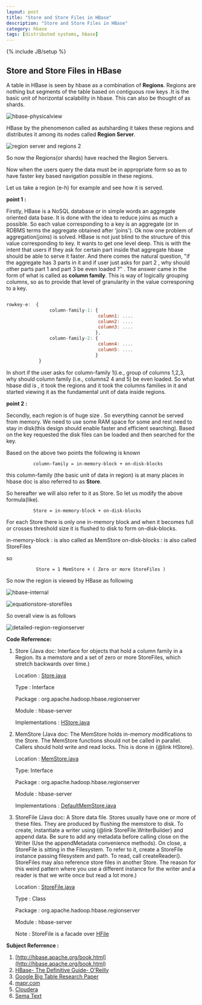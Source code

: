 ```yaml
---
layout: post
title: "Store and Store Files in HBase"
description: "Store and Store Files in HBase"
category: hbase
tags: [distributed systems, hbase]
---
```

{% include JB/setup %}

## Store and Store Files in HBase

A  table in HBase is seen by hbase as a combination of **Regions**. Regions are nothing but segments of the table 
based on contiguous row keys .It is the basic unit of horizontal scalability in hbase. 
This can also be thought of as shards.

![hbase-physicalview](https://cloud.githubusercontent.com/assets/5524260/9876535/6e80b1e8-5bd4-11e5-8b49-4f4a29400301.jpg)

HBase by the phenomenon called as autsharding it takes these regions and distributes it among its nodes called 
**Region Server**.

![region server and regions 2](https://cloud.githubusercontent.com/assets/5524260/9878258/5ebdd690-5bdf-11e5-86dc-cf8342ffeda4.jpg)

So now the Regions(or shards) have reached the Region Servers.

Now when the users query the data must be in appropriate form so as to have faster key based navigation possible
in these regions.

Let us take a region (e-h) for example and see how it is served.

**point 1 :**

Firstly, HBase is a NoSQL database or in simple words an aggregate oriented data base. It is done with the idea to reduce
joins as much a possible. So each value corresponding to a key is an aggregate (or in RDBMS terms the aggregate
obtained after 'joins'). Ok now one problem of aggregation(joins) is solved. HBase is not just blind to the structure
of this value corresponding to key. It wants to get one level deep. This is with the intent that users if 
they ask for certain part inside that aggregate hbase should be able to serve it faster. And there comes 
the natural question, "if the aggregate has 3 parts in it and if user just asks for part 2 , why should other parts part 1 and part 3 be even loaded ?" . The answer came in the form of what is called as **column family**. This is way of logically grouping columns, so as to provide that level of granularity in the value corresponing to a  key.

```javascript

rowkey-e:  {
                column-family-1: {
                                  column1: ....
                                  column2: ....
                                  column3: ....
                                 },
                column-family-2: {
                                  column4: ....
                                  column5: ....
                                 }
            }
```

In short if the user asks for column-family 1(i.e., group of columns 1,2,3, why should column family (i.e., columns2
4 and 5) be even loaded. So what hbase did is , it took the regions and it took the columns families in
it and started viewing it as the fundamental unit of data inside regions.

**point 2 :**

Secondly, each region is of huge size . So everything cannot be served from memory. We need to use some RAM space for some and rest need to stay in disk(this design should enable faster and efficient searching). 
Based on the key requested the disk files can be loaded and then searched for the key.

Based on the above two points the following is known

              column-family = in-memory-block + on-disk-blocks
              

this column-family (the basic unit of data in region) is at many places in hbase doc is also referred to 
as **Store**.

So hereafter we will also refer to it as Store. So let us modify the above formula(like).

              Store = in-memory-block + on-disk-blocks
              
For each Store there is only one in-memory block and when it becomes full or crosses threshold size it is flushed
to disk to form on-disk-blocks.

in-memory-block : is also called as MemStore
on-disk-blocks : is also called StoreFiles

so

               Store = 1 MemStore + ( Zero or more StoreFiles )
               

So now the region is viewed by HBase as following

![hbase-internal](https://cloud.githubusercontent.com/assets/5524260/9876582/cdf8c05c-5bd4-11e5-9bd5-b28ce50b16d5.jpg)

![equationstore-storefiles](https://cloud.githubusercontent.com/assets/5524260/9877998/e9e106f4-5bdd-11e5-90e8-85632cc85445.jpg)


So overall view is as follows 

![detailed-region-regionserver](https://cloud.githubusercontent.com/assets/5524260/9878290/8c08f44a-5bdf-11e5-86fd-186bd896b351.jpg)


**Code Referrence:**

1. Store (Java doc: Interface for objects that hold a column family in a Region. Its a memstore and a set of zero or more StoreFiles, which stretch backwards over time.)

   Location : [Store.java](https://github.com/apache/hbase/blob/1.0/hbase-server/src/main/java/org/apache/hadoop/hbase/regionserver/Store.java)

   Type : Interface 
   
   Package : org.apache.hadoop.hbase.regionserver
   
   Module : hbase-server
   
   Implementations : [HStore.java](https://github.com/apache/hbase/blob/1.0/hbase-server/src/main/java/org/apache/hadoop/hbase/regionserver/HStore.java)
   
2. MemStore (Java doc: The MemStore holds in-memory modifications to the Store. The MemStore functions should not be called in parallel. Callers should hold write and read locks. This is done in {@link HStore}.

   Location : [MemStore.java](https://github.com/apache/hbase/blob/1.0/hbase-server/src/main/java/org/apache/hadoop/hbase/regionserver/MemStore.java)
   
   Type: Interface
   
   Package : org.apache.hadoop.hbase.regionserver
   
   Module : hbase-server
   
   Implementations : [DefaultMemStore.java](https://github.com/apache/hbase/blob/1.0/hbase-server/src/main/java/org/apache/hadoop/hbase/regionserver/DefaultMemStore.java)
   
3. StoreFile (Java doc: A Store data file.  Stores usually have one or more of these files.  They are produced by flushing the memstore to disk.  To create, instantiate a writer using {@link StoreFile.WriterBuilder} and append data. Be sure to add any metadata before calling close on the
Writer (Use the appendMetadata convenience methods). On close, a StoreFile is sitting in the Filesystem.  To refer to it, create a StoreFile instance passing filesystem and path.  To read, call createReader(). StoreFiles may also reference store files in another Store.
The reason for this weird pattern where you use a different instance for the writer and a reader is that we write once but read a lot more.)

   Location : [StoreFile.java](https://github.com/apache/hbase/blob/1.0/hbase-server/src/main/java/org/apache/hadoop/hbase/regionserver/StoreFile.java)
   
   Type : Class
   
   Package : org.apache.hadoop.hbase.regionserver
   
   Module : hbase-server
   
   Note : StoreFile is a facade over [HFile](https://github.com/apache/hbase/blob/1.0/hbase-server/src/main/java/org/apache/hadoop/hbase/io/hfile/HFile.java)
   
   
   
**Subject Referrence :**

1. [http://hbase.apache.org/book.html](http://hbase.apache.org/book.html)
2. [HBase- The Definitive Guide- O'Reilly](http://www.gocit.vn/files/Oreilly.HBase.The.Definitive.Guide-www.gocit.vn.pdf)
3. [Google Big Table Research Paper](http://static.googleusercontent.com/media/research.google.com/en//archive/bigtable-osdi06.pdf)
3. [mapr.com](https://www.mapr.com/blog/in-depth-look-hbase-architecture#.VfgiNCe1Gkq)
4. [Cloudera](http://blog.cloudera.com/blog/2012/06/hbase-io-hfile-input-output/)
5. [Sema Text](http://blog.sematext.com/2012/07/16/hbase-memstore-what-you-should-know/)
